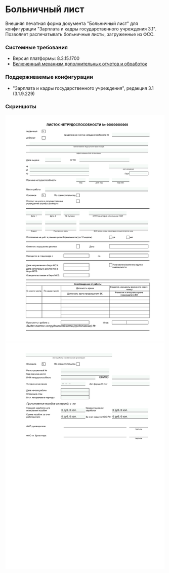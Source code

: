 # Больничный лист

Внешняя печатная форма документа "Больничный лист" для конфигурации "Зарплата и кадры государственного учреждения 3.1". Позволяет распечатывать больничные листы, загруженные из ФСС.

### Системные требования
- Версия платформы: 8.3.15.1700
- [Включенный механизм дополнительных отчетов и обработок](https://its.1c.ru/db/bsp303doc#content:1865:hdoc)

### Поддерживаемые конфигурации
- "Зарплата и кадры государственного учреждения", редакция 3.1 (3.1.9.229)

### Скриншоты
![Первая страница](screenshot1.png)
![Вторая страница](screenshot2.png)